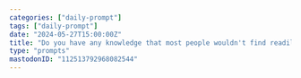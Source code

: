 ```yaml
---
categories: ["daily-prompt"]
tags: ["daily-prompt"]
date: "2024-05-27T15:00:00Z"
title: "Do you have any knowledge that most people wouldn't find readily available online?"
type: "prompts"
mastodonID: "112513792968082544"
---
```

